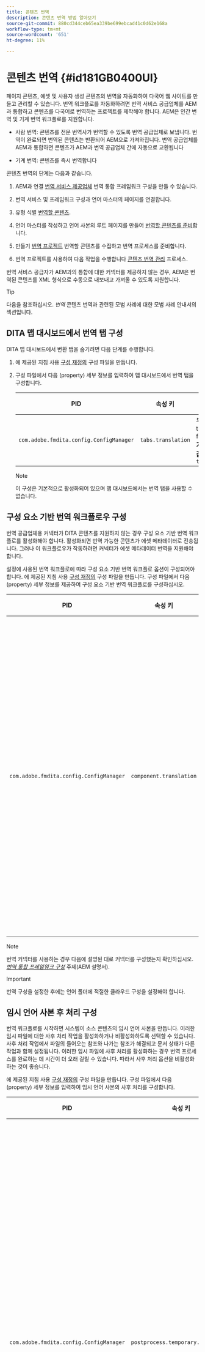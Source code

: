 ```yaml
---
title: 콘텐츠 번역
description: 콘텐츠 번역 방법 알아보기
source-git-commit: 880cd344ceb65ea339be699ebcad41c0d62e168a
workflow-type: tm+mt
source-wordcount: '651'
ht-degree: 11%

---
```


# 콘텐츠 번역 {#id181GB0400UI}

페이지 콘텐츠, 에셋 및 사용자 생성 콘텐츠의 번역을 자동화하여 다국어 웹 사이트를 만들고 관리할 수 있습니다. 번역 워크플로를 자동화하려면 번역 서비스 공급업체를 AEM과 통합하고 콘텐츠를 다국어로 번역하는 프로젝트를 제작해야 합니다. AEM은 인간 번역 및 기계 번역 워크플로를 지원합니다.

- 사람 번역: 콘텐츠를 전문 번역사가 번역할 수 있도록 번역 공급업체로 보냅니다. 번역이 완료되면 번역된 콘텐츠는 반환되어 AEM으로 가져와집니다. 번역 공급업체를 AEM과 통합하면 콘텐츠가 AEM과 번역 공급업체 간에 자동으로 교환됩니다

- 기계 번역: 콘텐츠를 즉시 번역합니다


콘텐츠 번역의 단계는 다음과 같습니다.

1. AEM과 연결 [번역 서비스 제공업체](https://experienceleague.adobe.com/docs/experience-manager-cloud-service/sites/administering/reusing-content/translation/integration-framework.html?lang=en) 번역 통합 프레임워크 구성을 만들 수 있습니다.

1. 번역 서비스 및 프레임워크 구성과 언어 마스터의 페이지를 연결합니다.

1. 유형 식별 [번역할 콘텐츠](https://experienceleague.adobe.com/docs/experience-manager-cloud-service/sites/administering/reusing-content/translation/rules.html?lang=en).

1. 언어 마스터를 작성하고 언어 사본의 루트 페이지를 만들어 [번역할 콘텐츠를 준비](https://experienceleague.adobe.com/docs/experience-manager-cloud-service/sites/administering/reusing-content/translation/preparation.html?lang=en)합니다.

1. 만들기 [번역 프로젝트](https://experienceleague.adobe.com/docs/experience-manager-cloud-service/sites/administering/reusing-content/translation/managing-projects.html?lang=en) 번역할 콘텐츠를 수집하고 번역 프로세스를 준비합니다.

1. 번역 프로젝트를 사용하여 다음 작업을 수행합니다 [콘텐츠 번역 관리](https://experienceleague.adobe.com/docs/experience-manager-cloud-service/sites/administering/reusing-content/translation/managing-projects.html?lang=en) 프로세스.


번역 서비스 공급자가 AEM과의 통합에 대한 커넥터를 제공하지 않는 경우, AEM은 번역된 콘텐츠를 XML 형식으로 수동으로 내보내고 가져올 수 있도록 지원합니다.

>[!TIP]
>
> 다음을 참조하십시오. *번역* 콘텐츠 번역과 관련된 모범 사례에 대한 모범 사례 안내서의 섹션입니다.

## DITA 맵 대시보드에서 번역 탭 구성

DITA 맵 대시보드에서 변환 탭을 숨기려면 다음 단계를 수행합니다.

1. 에 제공된 지침 사용 [구성 재정의](download-install-additional-config-override.md#) 구성 파일을 만듭니다.
1. 구성 파일에서 다음 \(property\) 세부 정보를 입력하여 맵 대시보드에서 번역 탭을 구성합니다.

   | PID | 속성 키 | 속성 값 |
   |---|------------|--------------|
   | `com.adobe.fmdita.config.ConfigManager` | `tabs.translation` | 부울 \( true/ false\).<br> **기본값**: `true` |

   >[!NOTE]
   >
   > 이 구성은 기본적으로 활성화되어 있으며 맵 대시보드에서는 번역 탭을 사용할 수 없습니다.


## 구성 요소 기반 번역 워크플로우 구성

번역 공급업체용 커넥터가 DITA 콘텐츠를 지원하지 않는 경우 구성 요소 기반 번역 워크플로를 활성화해야 합니다. 활성화되면 번역 가능한 콘텐츠가 에셋 메타데이터로 전송됩니다. 그러나 이 워크플로우가 작동하려면 커넥터가 에셋 메타데이터 번역을 지원해야 합니다.

설정에 사용된 번역 워크플로에 따라 구성 요소 기반 번역 워크플로 옵션이 구성되어야 합니다. 에 제공된 지침 사용 [구성 재정의](download-install-additional-config-override.md#) 구성 파일을 만듭니다. 구성 파일에서 다음 \(property\) 세부 정보를 제공하여 구성 요소 기반 번역 워크플로를 구성하십시오.

| PID | 속성 키 | 속성 값 |
|---|------------|--------------|
| `com.adobe.fmdita.config.ConfigManager` | `component.translation` | 부울: <br> - 사람 번역을 사용하는 경우 *사용 안 함* \( `false`\) **구성 요소 기반 번역 워크플로** 옵션을 선택합니다. <br> - 기계 번역을 사용하는 경우 *\( 활성화 `true`\)* 다음 **구성 요소 기반 번역 워크플로** 옵션을 선택합니다. |

>[!NOTE]
>
> 번역 커넥터를 사용하는 경우 다음에 설명된 대로 커넥터를 구성했는지 확인하십시오. *[번역 통합 프레임워크 구성](https://experienceleague.adobe.com/docs/experience-manager-cloud-service/sites/administering/reusing-content/translation/integration-framework.html?lang=en)* 주제(AEM 설명서).

>[!IMPORTANT]
>
> 번역 구성을 설정한 후에는 언어 폴더에 적절한 클라우드 구성을 설정해야 합니다.

## 임시 언어 사본 후 처리 구성

번역 워크플로를 시작하면 시스템이 소스 콘텐츠의 임시 언어 사본을 만듭니다. 이러한 임시 파일에 대한 사후 처리 작업을 활성화하거나 비활성화하도록 선택할 수 있습니다. 사후 처리 작업에서 파일의 들어오는 참조와 나가는 참조가 해결되고 문서 상태가 다른 작업과 함께 설정됩니다. 이러한 임시 파일에 사후 처리를 활성화하는 경우 번역 프로세스를 완료하는 데 시간이 더 오래 걸릴 수 있습니다. 따라서 사후 처리 옵션을 비활성화하는 것이 좋습니다.

에 제공된 지침 사용 [구성 재정의](download-install-additional-config-override.md#) 구성 파일을 만듭니다. 구성 파일에서 다음 \(property\) 세부 정보를 입력하여 임시 언어 사본의 사후 처리를 구성합니다.

| PID | 속성 키 | 속성 값 |
|---|------------|--------------|
| `com.adobe.fmdita.config.ConfigManager` | `postprocess.temporary.langcopies` | 부울: <br> - 임시 파일에서 후처리 작업을 실행하지 않으려면 다음을 수행합니다. *사용 안 함* \( false\) **사후 처리 언어 사본** 옵션을 선택합니다.<br> - 임시 파일에서 후처리 작업을 실행하려면 *사용* \( true\) **사후 처리 언어 사본** 옵션을 선택합니다.<br> **기본값**: false |

